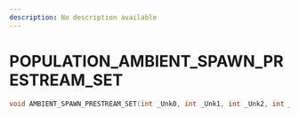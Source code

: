 ```yaml
---
description: No description available 
---
```


# POPULATION\_AMBIENT_SPAWN_PRESTREAM_SET

```cpp
void AMBIENT_SPAWN_PRESTREAM_SET(int _Unk0, int _Unk1, int _Unk2, int _Unk3, int _Unk4, int _Unk5);
```
